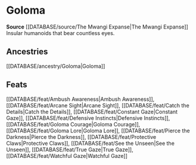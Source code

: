 ﻿---
id: '381'
name: Goloma
rarity: Common
source: '[[DATABASE/source/The Mwangi Expanse|The Mwangi Expanse]]'
trait:
- Goloma
type: Trait

---
# Goloma

**Source** [[DATABASE/source/The Mwangi Expanse|The Mwangi Expanse]] 
Insular humanoids that bear countless eyes.

## Ancestries

[[DATABASE/ancestry/Goloma|Goloma]]

## Feats

[[DATABASE/feat/Ambush Awareness|Ambush Awareness]], [[DATABASE/feat/Arcane Sight|Arcane Sight]], [[DATABASE/feat/Catch the Details|Catch the Details]], [[DATABASE/feat/Constant Gaze|Constant Gaze]], [[DATABASE/feat/Defensive Instincts|Defensive Instincts]], [[DATABASE/feat/Goloma Courage|Goloma Courage]], [[DATABASE/feat/Goloma Lore|Goloma Lore]], [[DATABASE/feat/Pierce the Darkness|Pierce the Darkness]], [[DATABASE/feat/Protective Claws|Protective Claws]], [[DATABASE/feat/See the Unseen|See the Unseen]], [[DATABASE/feat/True Gaze|True Gaze]], [[DATABASE/feat/Watchful Gaze|Watchful Gaze]]